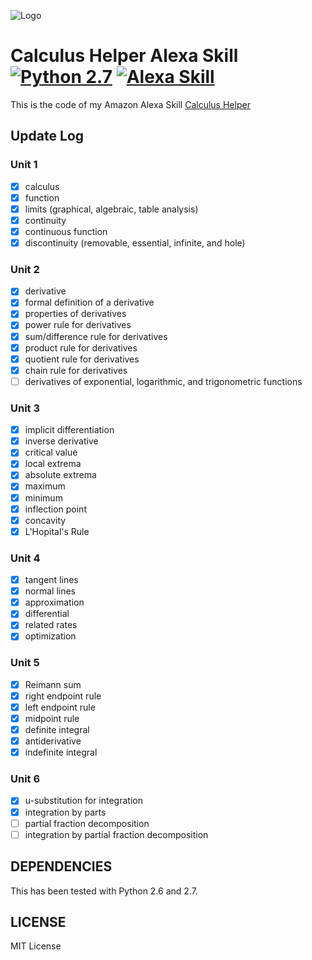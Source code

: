 ![Logo](https://images-na.ssl-images-amazon.com/images/I/51SumZMQoZL._SL210_QL95_BG0,0,0,0_FMpng_.jpg)

# Calculus Helper Alexa Skill [![Python 2.7](https://img.shields.io/badge/Python-2.7-blue.svg)](https://www.python.org/download/releases/2.7/) [![Alexa Skill](https://img.shields.io/badge/Amazon-Published-orange.svg)](http://amzn.to/2AjyGqv)

This is the code of my Amazon Alexa Skill [Calculus Helper](http://amzn.to/2AjyGqv)

## Update Log

### Unit 1

-   [x] calculus
-   [x] function
-   [x] limits (graphical, algebraic, table analysis)
-   [x] continuity
-   [x] continuous function
-   [x] discontinuity (removable, essential, infinite, and hole)

### Unit 2

-   [x] derivative
-   [x] formal definition of a derivative
-   [x] properties of derivatives
-   [x] power rule for derivatives
-   [x] sum/difference rule for derivatives
-   [x] product rule for derivatives
-   [x] quotient rule for derivatives
-   [x] chain rule for derivatives
-   [ ] derivatives of exponential, logarithmic, and trigonometric functions

### Unit 3

-   [x] implicit differentiation
-   [x] inverse derivative
-   [x] critical value
-   [x] local extrema
-   [x] absolute extrema
-   [x] maximum
-   [x] minimum
-   [x] inflection point
-   [x] concavity
-   [x] L'Hopital's Rule

### Unit 4

-   [x] tangent lines
-   [x] normal lines
-   [x] approximation
-   [x] differential
-   [x] related rates
-   [x] optimization

### Unit 5

-   [x] Reimann sum
-   [x] right endpoint rule
-   [x] left endpoint rule
-   [x] midpoint rule
-   [x] definite integral
-   [x] antiderivative
-   [x] indefinite integral

### Unit 6

-   [x] u-substitution for integration
-   [x] integration by parts
-   [ ] partial fraction decomposition
-   [ ] integration by partial fraction decomposition

## DEPENDENCIES

This has been tested with Python 2.6 and 2.7.

## LICENSE

MIT License

